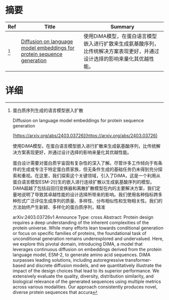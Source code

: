 # 摘要

| Ref | Title | Summary |
| --- | --- | --- |
| [^1] | [Diffusion on language model embeddings for protein sequence generation](https://arxiv.org/abs/2403.03726) | 使用DiMA模型，在蛋白语言模型嵌入进行扩散来生成氨基酸序列，比传统解决方案表现更好，并通过设计选择的影响来量化其优越性能。 |

# 详细

[^1]: 蛋白质序列生成的语言模型嵌入扩散

    Diffusion on language model embeddings for protein sequence generation

    [https://arxiv.org/abs/2403.03726](https://arxiv.org/abs/2403.03726)

    使用DiMA模型，在蛋白语言模型嵌入进行扩散来生成氨基酸序列，比传统解决方案表现更好，并通过设计选择的影响来量化其优越性能。

    

    蛋白设计需要对蛋白质宇宙固有复杂性的深入了解。尽管许多工作倾向于有条件的生成或专注于特定蛋白质家族，但无条件生成的基础任务仍未得到充分探索和重视。在这里，我们探索这个关键领域，引入了DiMA，这是一个利用从蛋白语言模型ESM-2衍生的嵌入进行连续扩散以生成氨基酸序列的模型。DiMA超越了包括自回归变换器和离散扩散模型在内的主要解决方案，我们定量地说明了导致其卓越性能的设计选择所带来的影响。我们使用各种指标跨多种形式广泛评估生成序列的质量、多样性、分布相似性和生物相关性。我们的方法始终产生新颖、多样化的蛋白质序列，精准

    arXiv:2403.03726v1 Announce Type: cross  Abstract: Protein design requires a deep understanding of the inherent complexities of the protein universe. While many efforts lean towards conditional generation or focus on specific families of proteins, the foundational task of unconditional generation remains underexplored and undervalued. Here, we explore this pivotal domain, introducing DiMA, a model that leverages continuous diffusion on embeddings derived from the protein language model, ESM-2, to generate amino acid sequences. DiMA surpasses leading solutions, including autoregressive transformer-based and discrete diffusion models, and we quantitatively illustrate the impact of the design choices that lead to its superior performance. We extensively evaluate the quality, diversity, distribution similarity, and biological relevance of the generated sequences using multiple metrics across various modalities. Our approach consistently produces novel, diverse protein sequences that accura
    

